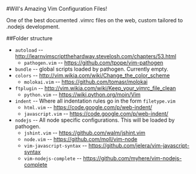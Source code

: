 #Will's Amazing Vim Configuration Files!

One of the best documented .vimrc files on the web, custom tailored to .nodejs development.

##Folder structure

* `autoload` -- http://learnvimscriptthehardway.stevelosh.com/chapters/53.html
   * `pathogen.vim` -- https://github.com/tpope/vim-pathogen
* `bundle` -- global scripts loaded by pathogen. Currently empty.
* `colors` -- http://vim.wikia.com/wiki/Change_the_color_scheme
   * `molokai.vim` -- https://github.com/tomasr/molokai
* `ftplugin` -- http://vim.wikia.com/wiki/Keep_your_vimrc_file_clean
   * `python.vim` -- https://wiki.python.org/moin/Vim
* `indent` -- Where all indentation rules go in the form `filetype.vim`
   * `html.vim` -- https://code.google.com/p/web-indent/
   * `javascript.vim` -- https://code.google.com/p/web-indent/
* `nodejs` -- All node specific configurations. This will be loaded by pathogen.
   * `jshint.vim` -- https://github.com/walm/jshint.vim
   * `node.vim` -- https://github.com/moll/vim-node
   * `vim-javascript-syntax` -- https://github.com/jelera/vim-javascript-syntax
   * `vim-nodejs-complete` -- https://github.com/myhere/vim-nodejs-complete
